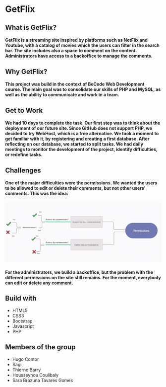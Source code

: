 # GetFlix
## What is GetFlix?
#### GetFlix is a streaming site inspired by platforms such as NetFlix and Youtube, with a catalog of movies which the users can filter in the search bar. The site includes also a space to comment on the content. Administrators have access to a backoffice to manage the comments.
 
## Why GetFlix?
#### This project was build in the context of BeCode Web Development course. The main goal was to consolidate our skills of PHP and MySQL, as well as the ability to communicate and work in a team. 

## Get to Work 
#### We had 10 days to complete the task. Our first step was to think about the deployment of our future site. Since GitHub does not support PHP, we decided to try WebHost, which is a free alternative. We took a moment to get familiar with it, by registering and creating a first database. After reflecting on our database, we started to split tasks. We had daily meetings to monitor the development of the project, identify difficulties, or redefine tasks.

## Challenges
#### One of the major difficulties were the permissions. We wanted the users to be allowed to edit or delete their comments, but not other users' comments. This was the idea:

![Comments and Permissions](schemeComment.png)

#### For the administrators, we build a backoffice, but the problem with the different permissions on the site still remains. For the moment, everybody can edit or delete any comment.  

## Build with
 * HTML5
 * CSS3
 * Bootstrap
 * Javascript
 * PHP

## Members of the group
* Hugo Contor
* Sagi
* Thierno Barry
* Housseynou Coulibaly
* Sara Brazuna Tavares Gomes






